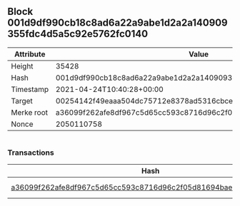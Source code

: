 ## Block 001d9df990cb18c8ad6a22a9abe1d2a2a140909355fdc4d5a5c92e5762fc0140

Attribute | Value
--- | ---
Height | 35428
Hash | 001d9df990cb18c8ad6a22a9abe1d2a2a140909355fdc4d5a5c92e5762fc0140
Timestamp | 2021-04-24T10:40:28+00:00
Target | 00254142f49eaaa504dc75712e8378ad5316cbcead634704b3734b6271167cc4
Merke root | a36099f262afe8df967c5d65cc593c8716d96c2f05d81694baebd3d77d4ce3a7
Nonce | 2050110758

```

```

### Transactions

Hash | Amount
--- | ---
[a36099f262afe8df967c5d65cc593c8716d96c2f05d81694baebd3d77d4ce3a7](a36099f262afe8df967c5d65cc593c8716d96c2f05d81694baebd3d77d4ce3a7.md) | 10.00000000 SKEPTI 
